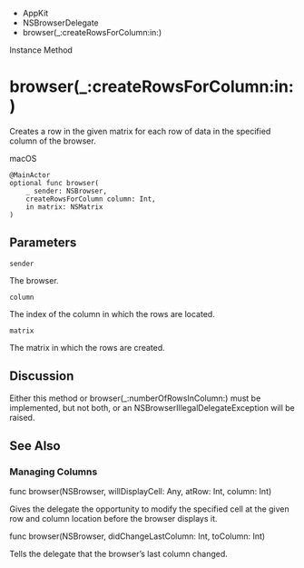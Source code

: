 

- AppKit
- NSBrowserDelegate
-  browser(\_:createRowsForColumn:in:) 

Instance Method

# browser(\_:createRowsForColumn:in:)

Creates a row in the given matrix for each row of data in the specified column of the browser.

macOS

``` source
@MainActor
optional func browser(
    _ sender: NSBrowser,
    createRowsForColumn column: Int,
    in matrix: NSMatrix
)
```

## Parameters 

`sender`  

The browser.

`column`  

The index of the column in which the rows are located.

`matrix`  

The matrix in which the rows are created.

## Discussion

Either this method or browser(_:numberOfRowsInColumn:) must be implemented, but not both, or an NSBrowserIllegalDelegateException will be raised.

## See Also

### Managing Columns

func browser(NSBrowser, willDisplayCell: Any, atRow: Int, column: Int)

Gives the delegate the opportunity to modify the specified cell at the given row and column location before the browser displays it.

func browser(NSBrowser, didChangeLastColumn: Int, toColumn: Int)

Tells the delegate that the browser’s last column changed.

